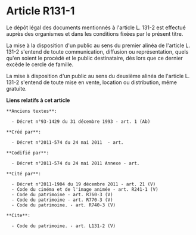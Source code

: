 # Article R131-1

Le dépôt légal des documents mentionnés à l'article L. 131-2 est effectué auprès des organismes et dans les conditions fixées
par le présent titre. 

La mise à la disposition d'un public au sens du premier alinéa de l'article L. 131-2 s'entend de toute communication,
diffusion ou représentation, quels qu'en soient le procédé et le public destinataire, dès lors que ce dernier excède le
cercle de famille. 

La mise à disposition d'un public au sens du deuxième alinéa de l'article L. 131-2 s'entend de toute mise en vente, location
ou distribution, même gratuite.

**Liens relatifs à cet article**

	**Anciens textes**:

	  - Décret n°93-1429 du 31 décembre 1993 - art. 1 (Ab)

	**Créé par**:

	  - Décret n°2011-574 du 24 mai 2011  - art.

	**Codifié par**:

	  - Décret n°2011-574 du 24 mai 2011 Annexe - art.

	**Cité par**:

	  - Décret n°2011-1904 du 19 décembre 2011 - art. 21 (V)
	  - Code du cinéma et de l'image animée - art. R241-1 (V)
	  - Code du patrimoine - art. R760-3 (V)
	  - Code du patrimoine - art. R770-3 (V)
	  - Code du patrimoine. - art. R740-3 (V)

	**Cite**:

	  - Code du patrimoine. - art. L131-2 (V)
